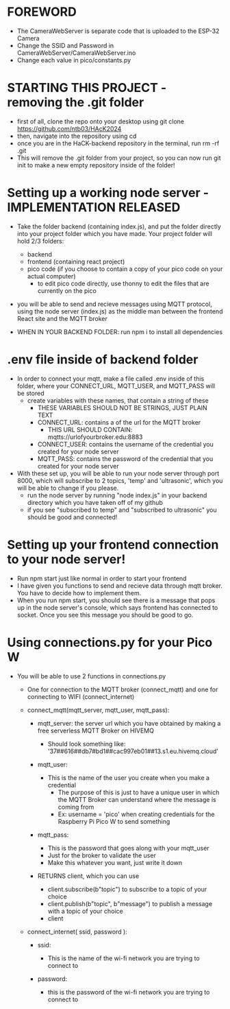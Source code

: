 # FOREWORD
- The CameraWebServer is separate code that is uploaded to the ESP-32 Camera
- Change the SSID and Password in CameraWebServer/CameraWebServer.ino
- Change each value in pico/constants.py


# STARTING THIS PROJECT - removing the .git folder

- first of all, clone the repo onto your desktop using
    git clone https://github.com/ntb03/HAcK2024
- then, navigate into the repository using cd
- once you are in the HaCK-backend repository in the terminal, run
     rm -rf .git
- This will remove the .git folder from your project, so you can now run 
    git init to make a new empty repository inside of the folder!

# Setting up a working node server - IMPLEMENTATION RELEASED


- Take the folder backend (containing index.js), and put the folder directly into your project folder which you have made. Your project folder will hold 2/3 folders: 
    - backend
    - frontend (containing react project)
    - pico code (if you choose to contain a copy of your pico code on your actual computer)
        - to edit pico code directly, use thonny to edit the files that are currently on the pico

- you will be able to send and recieve messages using MQTT protocol, using the node server (index.js) as the middle man between the frontend React site and the MQTT broker
- WHEN IN YOUR BACKEND FOLDER: run npm i to install all dependencies

# .env file inside of backend folder

- In order to connect your mqtt, make a file called .env inside of this folder, where your CONNECT_URL, MQTT_USER, and MQTT_PASS will be stored
    - create variables with these names, that contain a string of these
        - THESE VARIABLES SHOULD NOT BE STRINGS, JUST PLAIN TEXT
        - CONNECT_URL: contains a of the url for the MQTT broker
            - THIS URL SHOULD CONTAIN: mqtts://urlofyourbroker.edu:8883
        - CONNECT_USER: contains the username of the credential you created for your node server
        - MQTT_PASS: contains the password of the credential that you created for your node server
- With these set up, you will be able to run your node server through port 8000, which will subscribe to 2 topics, 'temp' and 'ultrasonic', which you will be able to change if you please.
    - run the node server by running 
        "node index.js" in your backend directory which you have taken off of my github
    - if you see "subscribed to temp" and "subscribed to ultrasonic" you should be good and connected! 




# Setting up your frontend connection to your node server!

- Run npm start just like normal in order to start your frontend
- I have given you functions to send and recieve data through mqtt broker. You have to decide how to implement them.
- When you run npm start, you should see there is a message that pops up in the node server's console, which says frontend has connected to socket. Once you see this message you should be good to go.

# Using connections.py for your Pico W

- You will be able to use 2 functions in connections.py
    - One for connection to the MQTT broker (connect_mqtt) and one for connecting to WIFI (connect_internet)

    - connect_mqtt(mqtt_server, mqtt_user, mqtt_pass):

        - mqtt_server: the server url which you have obtained by making a free serverless MQTT Broker on HIVEMQ
            - Should look something like: '37##616##db7#bd1##cac997eb01##13.s1.eu.hivemq.cloud'

        - mqtt_user:
            - This is the name of the user you create when you make a credential
                - The purpose of this is just to have a unique user in which the MQTT Broker can understand where the message is coming from 
                - Ex: username = 'pico' when creating credentials for the Raspberry Pi Pico W to send something

        - mqtt_pass:
            - This is the password that goes along with your mqtt_user
            - Just for the broker to validate the user
            - Make this whatever you want, just write it down

        - RETURNS client, which you can use 
            - client.subscribe(b"topic") to subscribe to a topic of your choice
            - client.publish(b"topic", b"message") to publish a message with a topic of your choice
            - client

    - connect_internet( ssid, password ):
        
        - ssid: 
            - This is the name of the wi-fi network you are trying to connect to

        - password:
            - this is the password of the wi-fi network you are trying to connect to


    
